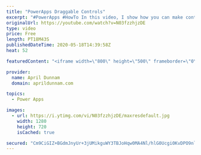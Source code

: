 ```yaml
---
title: "PowerApps Draggable Controls"
excerpt: "#PowerApps #HowTo In this video, I show how you can make controls inside your PowerApps draggable.  This method uses a hidden slider control to make it so you can drag a separate object across the screen.  I show a use case of dragging a \"Task Card\" from a Not Started, In Progress to Complete Buckets."
originalUrl: https://youtube.com/watch?v=N03fzzhjzDE
type: video
price: Free
length: PT18M43S
publishedDateTime: 2020-05-18T14:39:58Z
heat: 52

featuredContent: "<iframe width=\"800\" height=\"500\" frameborder=\"0\" src=\"https://www.youtube.com/embed/N03fzzhjzDE\" allow=\"accelerometer; autoplay; encrypted-media; gyroscope; picture-in-picture\" allowfullscreen></iframe>"

provider:
  name: April Dunnam
  domain: aprildunnam.com

topics:
  - Power Apps

images:
  - url: https://i.ytimg.com/vi/N03fzzhjzDE/maxresdefault.jpg
    width: 1280
    height: 720
    isCached: true

secured: "Cm9CiGIZ+BGdmJnyUr+3jUMikguWY3TBJoHqw0MA4Nl/hlG0Ucgi0KvDPO9nl8+Wehm2Ofju3NcuXy8I0eUAuXz5f334NVyJiT9zFOZVxWZH2LiA6LvJ5sqA9JX7PtqeGEv3+SCr2mEV9hrkb3D6X23YlbwLz5a/U+RqFMdnG94Erm0iuiMCLRY9MLyDd71WvkfQtl0U7zDMrqwsUyKkayHuC5a9/C4WlXZFcYv7f1+kGVujPjmffAnz6ClhmQcFA909iqceht7Kv3BHKyQj610XKaCb5tXeX5hkTtxHccjuitOqcDTLWFJl+f8FfyZw8YYhlqsKtBRZj1NJaiDOZ3gIUNJoY6zA0mVYwTThyAdU8keFze+THscc71YYihrdfSOW+d0XkGPvsqsJADauzahaYkoNtO9KVlxg+yVnpag=;OozosI0N0lCSztC8duP1cg=="
---
```


